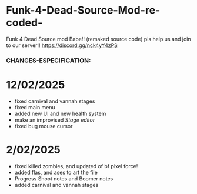 # Funk-4-Dead-Source-Mod-re-coded-
Funk 4 Dead Source mod Babe!! (remaked source code) pls help us and join to our server!!
https://discord.gg/nck4yY4zPS

### CHANGES-ESPECIFICATION:
# 12/02/2025 #
- fixed carnival and vannah stages
- fixed main menu
- added new UI and new health system
- make an improvised *Stage editor*
- fixed bug mouse cursor

# 2/02/2025 #
- fixed killed zombies, and updated of bf pixel force!
- added flas, and ases to art the file
- Progress Shoot notes and Boomer notes
- added carnival and vannah stages